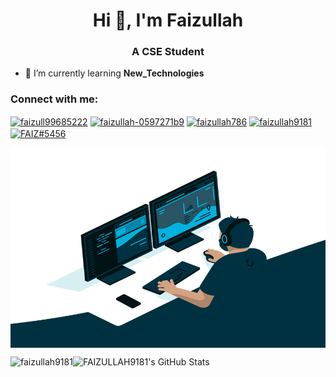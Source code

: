<h1 align="center">Hi 👋, I'm Faizullah</h1>
<h3 align="center">A CSE Student</h3>




- 🌱 I’m currently learning **New_Technologies**

<h3 align="left">Connect with me:</h3>
<p align="left">
<a href="https://twitter.com/faizull99685222" target="blank"><img align="center" src="https://raw.githubusercontent.com/rahuldkjain/github-profile-readme-generator/master/src/images/icons/Social/twitter.svg" alt="faizull99685222" height="30" width="40" /></a>
<a href="https://linkedin.com/in/faizullah-0597271b9" target="blank"><img align="center" src="https://raw.githubusercontent.com/rahuldkjain/github-profile-readme-generator/master/src/images/icons/Social/linked-in-alt.svg" alt="faizullah-0597271b9" height="30" width="40" /></a>
<a href="https://kaggle.com/faizullah786" target="blank"><img align="center" src="https://raw.githubusercontent.com/rahuldkjain/github-profile-readme-generator/master/src/images/icons/Social/kaggle.svg" alt="faizullah786" height="30" width="40" /></a>
<a href="https://www.hackerrank.com/faizullah9181" target="blank"><img align="center" src="https://raw.githubusercontent.com/rahuldkjain/github-profile-readme-generator/master/src/images/icons/Social/hackerrank.svg" alt="faizullah9181" height="30" width="40" /></a>
<a href="https://discord.gg/FAIZ#5456" target="blank"><img align="center" src="https://raw.githubusercontent.com/rahuldkjain/github-profile-readme-generator/master/src/images/icons/Social/discord.svg" alt="FAIZ#5456" height="30" width="40" /></a>
</p>

<img align="center" alt="GIF" src="https://github.com/Faizullah9181/Faizullah9181/blob/main/code.gif" width="560" height="320" style="max-width: 100%;">



<p><img align="left" src="https://github-readme-stats.vercel.app/api/top-langs?username=faizullah9181&theme=tokyonight&show_icons=true&locale=en&layout=compact" alt="faizullah9181" /></p>
<a href="https://awesome-github-stats.azurewebsites.net/index.html??cardType=github&theme=ocean-dark">
<p> <img align="left" alt="FAIZULLAH9181's GitHub Stats" src="https://awesome-github-stats.azurewebsites.net/user-stats/FAIZULLAH9181?cardType=github&theme=ocean-dark" /> </a></p>
